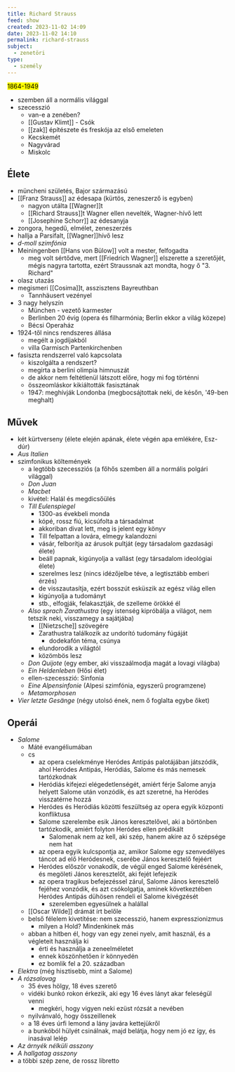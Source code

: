 ```yaml
---
title: Richard Strauss
feed: show
created: 2023-11-02 14:09
date: 2023-11-02 14:10
permalink: richard-strauss
subject:
  - zenetöri
type:
  - személy
---
```


<mark>1864-1949</mark>

- szemben áll a normális világgal
- szecesszió
	- van-e a zenében?
	- [[Gustav Klimt]] - Csók
	- [[zak]] építészete és freskója az első emeleten
	- Kecskemét
	- Nagyvárad
	- Miskolc
## Élete
- müncheni születés, Bajor származású
- [[Franz Strauss]] az édesapa (kürtös, zeneszerző is egyben)
	- nagyon utálta [[Wagner]]t
	- [[Richard Strauss]]t Wagner ellen nevelték, Wagner-hívő lett
	- [[Josephine Schorr]] az édesanyja
- zongora, hegedű, elmélet, zeneszerzés
- hallja a Parsifalt, [[Wagner]]hívő lesz
- *d-moll szimfónia*
- Meiningenben [[Hans von Bülow]] volt a mester, felfogadta
	- meg volt sértődve, mert [[Friedrich Wagner]] elszerette a szeretőjét, mégis nagyra tartotta, ezért Straussnak azt mondta, hogy ő "3. Richard"
- olasz utazás
- megismeri [[Cosima]]t, asszisztens Bayreuthban
	- Tannhäusert vezényel
- 3 nagy helyszín
	- München - vezető karmester
	- Berlinben 20 évig (opera és filharmónia; Berlin ekkor a világ közepe)
	- Bécsi Operaház
- 1924-től nincs rendszeres állása
	- megélt a jogdíjakból
	- villa Garmisch Partenkirchenben
- fasiszta rendszerrel való kapcsolata
	- kiszolgálta a rendszert?
	- megírta a berlini olimpia himnuszát
	- de akkor nem feltétlenül látszott előre, hogy mi fog történni
	- összeomláskor kikiáltották fasisztának
	- 1947: meghívják Londonba (megbocsájtottak neki, de későn, '49-ben meghalt)
## Művek
- két kürtverseny (élete elején apának, élete végén apa emlékére, Esz-dúr)
- *Aus Italien*
- szimfonikus költemények
	- a legtöbb szecessziós (a főhős szemben áll a normális polgári világgal)
	- *Don Juan*
	- *Macbet*
	- kivétel: Halál és megdicsőülés
	- *Till Eulenspiegel*
		- 1300-as évekbeli monda
		- kópé, rossz fiú, kicsúfolta a társadalmat
		- akkoriban divat lett, meg is jelent egy könyv
		- Till felpattan a lovára, elmegy kalandozni
		- vásár, felborítja az árusok pultját (egy társadalom gazdasági élete)
		- beáll papnak, kigúnyolja a vallást (egy társadalom ideológiai élete)
		- szerelmes lesz (nincs idézőjelbe téve, a legtisztább emberi érzés)
		- de visszautasítja, ezért bosszút esküszik az egész világ ellen
		- kigúnyolja a tudományt
		- stb., elfogják, felakasztják, de szelleme örökké él
	- *Also sprach Zarathustra* (egy istenség kipróbálja a világot, nem tetszik neki, visszamegy a sajátjába)
		- [[Nietzsche]] szövegére
		- Zarathustra találkozik az undorító tudomány fúgáját
			- dodekafón téma, csúnya
		- elundorodik a világtól
		- közömbös lesz
	- *Don Quijote* (egy ember, aki visszaálmodja magát a lovagi világba)
	- *Ein Heldenleben* (Hősi élet)
	- ellen-szecesszió: Sinfonia
	- *Eine Alpensinfonie* (Alpesi szimfónia, egyszerű programzene)
	- *Metamorphosen*
- *Vier letzte Gesänge* (négy utolsó ének, nem ő foglalta egybe őket)
## Operái
- *Salome*
	- Máté evangéliumában
	- cs
		- az opera cselekménye Heródes Antipás palotájában játszódik, ahol Heródes Antipás, Heródiás, Salome és más nemesek tartózkodnak
		- Heródiás kifejezi elégedetlenségét, amiért férje Salome anyja helyett Salome után vonzódik, és azt szeretné, ha Heródes visszatérne hozzá
		- Heródes és Heródiás közötti feszültség az opera egyik központi konfliktusa
		- Salome szerelembe esik János keresztelővel, aki a börtönben tartózkodik, amiért folyton Heródes ellen prédikált
			- Salomenak nem az kell, aki szép, hanem akire az ő szépsége nem hat
		- az opera egyik kulcspontja az, amikor Salome egy szenvedélyes táncot ad elő Heródesnek, cserébe János keresztelő fejéért
		- Heródes először vonakodik, de végül enged Salome kérésének, és megöleti János keresztelőt, aki fejét lefejezik
		- az opera tragikus befejezéssel zárul, Salome János keresztelő fejéhez vonzódik, és azt csókolgatja, aminek következtében Heródes Antipás dühösen rendeli el Salome kivégzését
			- szerelemben egyesülnek a halállal
	- [[Oscar Wilde]] drámát írt belőle
	- belső félelem kivetítése: nem szecesszió, hanem expresszionizmus
		- milyen a Hold? Mindenkinek más
	- abban a hitben él, hogy van egy zenei nyelv, amit használ, és a végleteit használja ki
		- érti és használja a zeneelméletet
		- ennek köszönhetően ír könnyedén
		- ez bomlik fel a 20. században
- *Elektra* (még hisztisebb, mint a Salome)
- *A rózsalovag*
	- 35 éves hölgy, 18 éves szerető
	- vidéki bunkó rokon érkezik, aki egy 16 éves lányt akar feleségül venni
		- megkéri, hogy vigyen neki ezüst rózsát a nevében
	- nyilvánvaló, hogy összeillenek
	- a 18 éves úrfi lemond a lány javára kettejükről
	- a bunkóból hülyét csinálnak, majd belátja, hogy nem jó ez így, és inasával lelép
- *Az árnyék nélküli asszony*
- *A hallgatag asszony*
- a többi szép zene, de rossz libretto